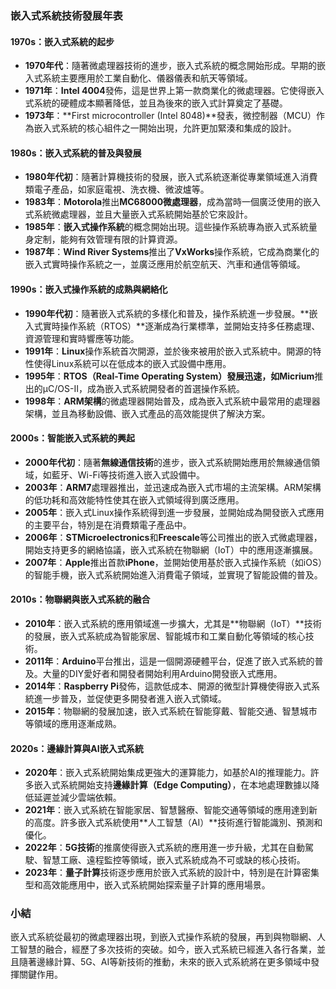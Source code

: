 ### 嵌入式系統技術發展年表

#### 1970s：嵌入式系統的起步

- **1970年代**：隨著微處理器技術的進步，嵌入式系統的概念開始形成。早期的嵌入式系統主要應用於工業自動化、儀器儀表和航天等領域。
- **1971年**：**Intel 4004**發佈，這是世界上第一款商業化的微處理器。它使得嵌入式系統的硬體成本顯著降低，並且為後來的嵌入式計算奠定了基礎。
- **1973年**：**First microcontroller (Intel 8048)**發表，微控制器（MCU）作為嵌入式系統的核心組件之一開始出現，允許更加緊湊和集成的設計。

#### 1980s：嵌入式系統的普及與發展

- **1980年代初**：隨著計算機技術的發展，嵌入式系統逐漸從專業領域進入消費類電子產品，如家庭電視、洗衣機、微波爐等。
- **1983年**：**Motorola**推出**MC68000微處理器**，成為當時一個廣泛使用的嵌入式系統微處理器，並且大量嵌入式系統開始基於它來設計。
- **1985年**：**嵌入式操作系統**的概念開始出現。這些操作系統專為嵌入式系統量身定制，能夠有效管理有限的計算資源。
- **1987年**：**Wind River Systems**推出了**VxWorks**操作系統，它成為商業化的嵌入式實時操作系統之一，並廣泛應用於航空航天、汽車和通信等領域。

#### 1990s：嵌入式操作系統的成熟與網絡化

- **1990年代初**：隨著嵌入式系統的多樣化和普及，操作系統進一步發展。**嵌入式實時操作系統（RTOS）**逐漸成為行業標準，並開始支持多任務處理、資源管理和實時響應等功能。
- **1991年**：**Linux**操作系統首次開源，並於後來被用於嵌入式系統中。開源的特性使得Linux系統可以在低成本的嵌入式設備中應用。
- **1995年**：**RTOS（Real-Time Operating System）**發展迅速，如**Micrium**推出的μC/OS-II，成為嵌入式系統開發者的首選操作系統。
- **1998年**：**ARM架構**的微處理器開始普及，成為嵌入式系統中最常用的處理器架構，並且為移動設備、嵌入式產品的高效能提供了解決方案。

#### 2000s：智能嵌入式系統的興起

- **2000年代初**：隨著**無線通信技術**的進步，嵌入式系統開始應用於無線通信領域，如藍牙、Wi-Fi等技術進入嵌入式設備中。
- **2003年**：**ARM7**處理器推出，並迅速成為嵌入式市場的主流架構。ARM架構的低功耗和高效能特性使其在嵌入式領域得到廣泛應用。
- **2005年**：嵌入式Linux操作系統得到進一步發展，並開始成為開發嵌入式應用的主要平台，特別是在消費類電子產品中。
- **2006年**：**STMicroelectronics**和**Freescale**等公司推出的嵌入式微處理器，開始支持更多的網絡協議，嵌入式系統在物聯網（IoT）中的應用逐漸擴展。
- **2007年**：**Apple**推出首款**iPhone**，並開始使用基於嵌入式操作系統（如iOS）的智能手機，嵌入式系統開始進入消費電子領域，並實現了智能設備的普及。

#### 2010s：物聯網與嵌入式系統的融合

- **2010年**：嵌入式系統的應用領域進一步擴大，尤其是**物聯網（IoT）**技術的發展，嵌入式系統成為智能家居、智能城市和工業自動化等領域的核心技術。
- **2011年**：**Arduino**平台推出，這是一個開源硬體平台，促進了嵌入式系統的普及。大量的DIY愛好者和開發者開始利用Arduino開發嵌入式應用。
- **2014年**：**Raspberry Pi**發佈，這款低成本、開源的微型計算機使得嵌入式系統進一步普及，並促使更多開發者進入嵌入式領域。
- **2015年**：物聯網的發展加速，嵌入式系統在智能穿戴、智能交通、智慧城市等領域的應用逐漸成熟。

#### 2020s：邊緣計算與AI嵌入式系統

- **2020年**：嵌入式系統開始集成更強大的運算能力，如基於AI的推理能力。許多嵌入式系統開始支持**邊緣計算（Edge Computing）**，在本地處理數據以降低延遲並減少雲端依賴。
- **2021年**：嵌入式系統在智能家居、智慧醫療、智能交通等領域的應用達到新的高度。許多嵌入式系統使用**人工智慧（AI）**技術進行智能識別、預測和優化。
- **2022年**：**5G技術**的推廣使得嵌入式系統的應用進一步升級，尤其在自動駕駛、智慧工廠、遠程監控等領域，嵌入式系統成為不可或缺的核心技術。
- **2023年**：**量子計算**技術逐步應用於嵌入式系統的設計中，特別是在計算密集型和高效能應用中，嵌入式系統開始探索量子計算的應用場景。

### 小結
嵌入式系統從最初的微處理器出現，到嵌入式操作系統的發展，再到與物聯網、人工智慧的融合，經歷了多次技術的突破。如今，嵌入式系統已經進入各行各業，並且隨著邊緣計算、5G、AI等新技術的推動，未來的嵌入式系統將在更多領域中發揮關鍵作用。